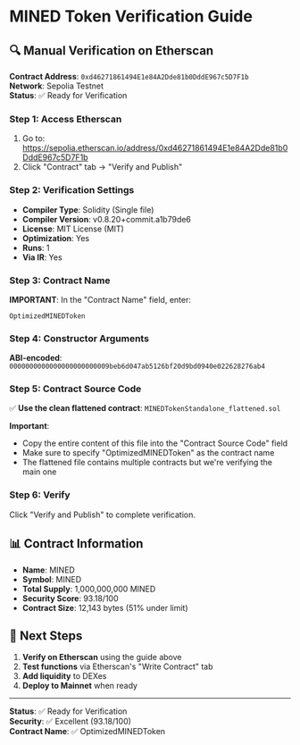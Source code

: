 # MINED Token Verification Guide

## 🔍 Manual Verification on Etherscan

**Contract Address**: `0xd46271861494E1e84A2Dde81b0DddE967c5D7F1b`  
**Network**: Sepolia Testnet  
**Status**: ✅ Ready for Verification

### Step 1: Access Etherscan
1. Go to: https://sepolia.etherscan.io/address/0xd46271861494E1e84A2Dde81b0DddE967c5D7F1b
2. Click "Contract" tab → "Verify and Publish"

### Step 2: Verification Settings
- **Compiler Type**: Solidity (Single file)
- **Compiler Version**: v0.8.20+commit.a1b79de6
- **License**: MIT License (MIT)
- **Optimization**: Yes
- **Runs**: 1
- **Via IR**: Yes

### Step 3: Contract Name
**IMPORTANT**: In the "Contract Name" field, enter:
```
OptimizedMINEDToken
```

### Step 4: Constructor Arguments
**ABI-encoded**: `0000000000000000000000009beb6d047ab5126bf20d9bd0940e022628276ab4`

### Step 5: Contract Source Code
✅ **Use the clean flattened contract**: `MINEDTokenStandalone_flattened.sol`

**Important**: 
- Copy the entire content of this file into the "Contract Source Code" field
- Make sure to specify "OptimizedMINEDToken" as the contract name
- The flattened file contains multiple contracts but we're verifying the main one

### Step 6: Verify
Click "Verify and Publish" to complete verification.

## 📊 Contract Information
- **Name**: MINED
- **Symbol**: MINED  
- **Total Supply**: 1,000,000,000 MINED
- **Security Score**: 93.18/100
- **Contract Size**: 12,143 bytes (51% under limit)

## 🎯 Next Steps
1. **Verify on Etherscan** using the guide above
2. **Test functions** via Etherscan's "Write Contract" tab
3. **Add liquidity** to DEXes
4. **Deploy to Mainnet** when ready

---
**Status**: ✅ Ready for Verification  
**Security**: ✅ Excellent (93.18/100)  
**Contract Name**: ✅ OptimizedMINEDToken
